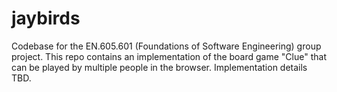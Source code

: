 # jaybirds
Codebase for the EN.605.601 (Foundations of Software Engineering) group project. This repo contains an implementation of the board game "Clue" that can be played by multiple people in the browser. Implementation details TBD.

